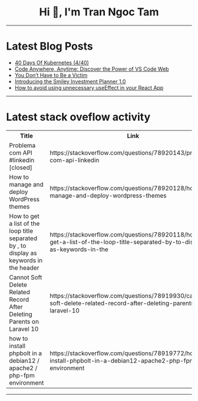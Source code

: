 <h1 align="center">Hi 👋, I'm Tran Ngoc Tam</h1>

---

# Latest Blog Posts 
<!-- BLOG-POST-LIST:START -->
- [40 Days Of Kubernetes &lpar;4/40&rpar;](https://dev.to/subham_nandi/40-days-of-kubernetes-440-3m61)
- [Code Anywhere, Anytime: Discover the Power of VS Code Web](https://dev.to/mahrukh_adeel/code-anywhere-anytime-discover-the-power-of-vs-code-web-56h)
- [You Don’t Have to Be a Victim](https://dev.to/femolacaster/you-dont-have-to-be-a-victim-4f20)
- [Introducing the Smiley Investment Planner 1.0](https://dev.to/jcsmileyjr/introducing-the-smiley-investment-planner-10-178j)
- [How to avoid using unnecessary useEffect in your React App](https://dev.to/douglas_almeida_05b0db1f9/how-to-avoid-using-unnecessary-useeffect-in-your-react-app-4nlp)
<!-- BLOG-POST-LIST:END -->

---

# Latest stack oveflow activity
<table>
  <tr><th>Title</th><th>Link</th></tr>
  <!-- STACKOVERFLOW:START --><tr><td>Problema com API #linkedin [closed]</td><td>https://stackoverflow.com/questions/78920143/problema-com-api-linkedin</td></tr><tr><td>How to manage and deploy WordPress themes</td><td>https://stackoverflow.com/questions/78920128/how-to-manage-and-deploy-wordpress-themes</td></tr><tr><td>How to get a list of the loop title separated by , to display as keywords in the header</td><td>https://stackoverflow.com/questions/78920118/how-to-get-a-list-of-the-loop-title-separated-by-to-display-as-keywords-in-the</td></tr><tr><td>Cannot Soft Delete Related Record After Deleting Parents on Laravel 10</td><td>https://stackoverflow.com/questions/78919930/cannot-soft-delete-related-record-after-deleting-parents-on-laravel-10</td></tr><tr><td>how to install phpbolt in a debian12 / apache2 / php-fpm environment</td><td>https://stackoverflow.com/questions/78919772/how-to-install-phpbolt-in-a-debian12-apache2-php-fpm-environment</td></tr><!-- STACKOVERFLOW:END -->
</table>

---



